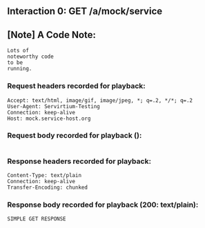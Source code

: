 ﻿## Interaction 0: GET /a/mock/service

## [Note] A Code Note:

```
Lots of
noteworthy code
to be
running.
```

### Request headers recorded for playback:

```
Accept: text/html, image/gif, image/jpeg, *; q=.2, */*; q=.2
User-Agent: Servirtium-Testing
Connection: keep-alive
Host: mock.service-host.org
```

### Request body recorded for playback ():

```

```

### Response headers recorded for playback:

```
Content-Type: text/plain
Connection: keep-alive
Transfer-Encoding: chunked
```

### Response body recorded for playback (200: text/plain):

```
SIMPLE GET RESPONSE
```

